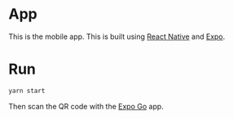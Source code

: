 # App

This is the mobile app. This is built using [React Native](https://reactnative.dev/) and [Expo](https://docs.expo.dev/).

# Run

```bash
yarn start
```

Then scan the QR code with the [Expo Go](https://docs.expo.dev/get-started/installation/#expo-go-app-for-android-and-ios) app.
